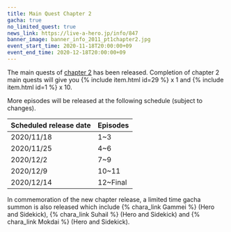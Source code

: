 ```yaml
---
title: Main Quest Chapter 2
gacha: true
no_limited_quest: true
news_link: https://live-a-hero.jp/info/847
banner_image: banner_info_2011_pt1chapter2.jpg
event_start_time: 2020-11-18T20:00:00+09
event_end_time: 2020-12-18T20:00:00+09
---
```


The main quests of [chapter 2](/main_quests/chapter02/) has been released. Completion of chapter 2 main quests will give you {% include item.html id=29 %} x 1 and {% include item.html id=1 %} x 10.

More episodes will be released at the following schedule (subject to changes).

| Scheduled release date | Episodes |
|-|-|
| 2020/11/18 | 1~3 |
| 2020/11/25 | 4~6 |
| 2020/12/2 | 7~9 |
| 2020/12/9 | 10~11 |
| 2020/12/14 | 12~Final |

In commemoration of the new chapter release, a limited time gacha summon is also released which include {% chara_link Gammei %} (Hero and Sidekick), {% chara_link Suhail %} (Hero and Sidekick) and {% chara_link Mokdai %} (Hero and Sidekick).
